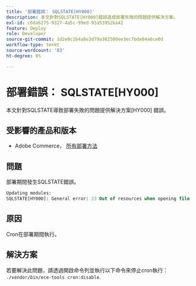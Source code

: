 ```yaml
---
title: '部署錯誤： SQLSTATE[HY000]'
description: 本文針對SQLSTATE[HY000]錯誤造成部署失敗的問題提供解決方案。
exl-id: c6da6275-9327-4a5c-99ed-93a53952ba42
feature: Deploy
role: Developer
source-git-commit: 1d2e0c1b4a8e3d79a362500ee3ec7bde84a6ce0d
workflow-type: tm+mt
source-wordcount: '83'
ht-degree: 0%

---
```


# 部署錯誤： SQLSTATE[HY000]

本文針對SQLSTATE導致部署失敗的問題提供解決方案[HY000] 錯誤。

## 受影響的產品和版本

* Adobe Commerce， [所有部署方法](https://magento.com/sites/default/files/magento-software-lifecycle-policy.pdf)

## 問題

部署期間發生SQLSTATE錯誤。

```sql
Updating modules:
SQLSTATE[HY000]: General error: 23 Out of resources when opening file '/tmp/#sql_565c_0.MAD' (Errcode: 24 "Too many open files"),
```

## 原因

Cron在部署期間執行。

## 解決方案

若要解決此問題，請透過開啟命令列並執行以下命令來停止cron執行：
`./vendor/bin/ece-tools cron:disable`.
